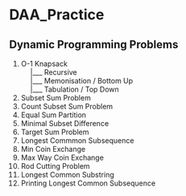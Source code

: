 # DAA_Practice

## Dynamic Programming Problems

1.  O-1 Knapsack<br>
    &emsp;   |___ Recursive<br>
    &emsp;   |___ Memonisation / Bottom Up<br>
    &emsp;   |___ Tabulation / Top Down<br>
2.  Subset Sum Problem<br>
3.  Count Subset Sum Problem<br>
4.  Equal Sum Partition <br>
5.  Minimal Subset Difference<br>
6.  Target Sum Problem <br>
7.  Longest Commmon Subsequence<br>
8.  Min Coin Exchange <br>
9.  Max Way Coin Exchange
10. Rod Cutting Problem 
11. Longest Common Substring
12. Printing Longest Common Subsequence


